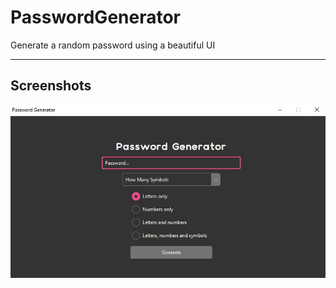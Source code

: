 # PasswordGenerator
Generate a random password using a beautiful UI


----------------------------------------
## Screenshots
<p>
    <img src="assets\screenshot.jpg" alt="ex1">
  <p align="center">
